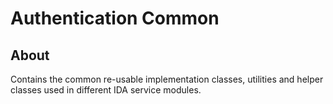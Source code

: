 # Authentication Common 

## About
Contains the common re-usable implementation classes, utilities and helper classes used in different IDA service modules.
